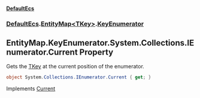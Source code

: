 #### [DefaultEcs](DefaultEcs.md 'DefaultEcs')
### [DefaultEcs](DefaultEcs.md#DefaultEcs 'DefaultEcs').[EntityMap&lt;TKey&gt;](EntityMap_TKey_.md 'DefaultEcs.EntityMap<TKey>').[KeyEnumerator](EntityMap_TKey_.KeyEnumerator.md 'DefaultEcs.EntityMap<TKey>.KeyEnumerator')

## EntityMap<TKey>.KeyEnumerator.System.Collections.IEnumerator.Current Property

Gets the [TKey](EntityMap_TKey_.KeyEnumerator.md#DefaultEcs.EntityMap_TKey_.KeyEnumerator.TKey 'DefaultEcs.EntityMap<TKey>.KeyEnumerator.TKey') at the current position of the enumerator.

```csharp
object System.Collections.IEnumerator.Current { get; }
```

Implements [Current](https://docs.microsoft.com/en-us/dotnet/api/System.Collections.IEnumerator.Current 'System.Collections.IEnumerator.Current')